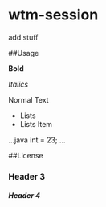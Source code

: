 # wtm-session

add stuff

##Usage

**Bold**

*Italics*

Normal Text

- Lists
- Lists Item

...java
int = 23;
...

##License

### Header 3

##### Header 4
